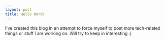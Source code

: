 ```yaml
---
layout: post
title: Hello Word!
---
```


I've created this blog in an attempt to force myself to post more tech-related things or stuff I am working on. Will try to keep in interesting :)
